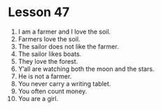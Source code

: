 # Lesson 47

1. I am a farmer and I love the soil.
2. Farmers love the soil.
3. The sailor does not like the farmer.
4. The sailor likes boats.
5. They love the forest.
6. Y’all are watching both the moon and the stars.
7. He is not a farmer.
8. You never carry a writing tablet.
9. You often count money.
10. You are a girl.
